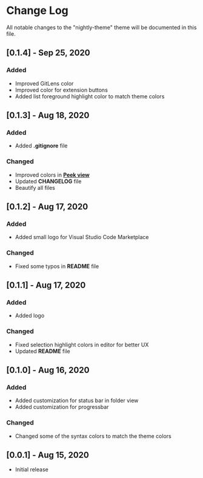 # Change Log

All notable changes to the "nightly-theme" theme will be documented in this file.

## [0.1.4] - Sep 25, 2020

### Added

-   Improved GitLens color
-   Improved color for extension buttons
-   Added list foreground highlight color to match theme colors

## [0.1.3] - Aug 18, 2020

### Added

-   Added **.gitignore** file

### Changed

-   Improved colors in [**Peek view**](https://code.visualstudio.com/docs/getstarted/tips-and-tricks#_peek)
-   Updated **CHANGELOG** file
-   Beautify all files

## [0.1.2] - Aug 17, 2020

### Added

-   Added small logo for Visual Studio Code Marketplace

### Changed

-   Fixed some typos in **README** file

## [0.1.1] - Aug 17, 2020

### Added

-   Added logo

### Changed

-   Fixed selection highlight colors in editor for better UX
-   Updated **README** file

## [0.1.0] - Aug 16, 2020

### Added

-   Added customization for status bar in folder view
-   Added customization for progressbar

### Changed

-   Changed some of the syntax colors to match the theme colors

## [0.0.1] - Aug 15, 2020

-   Initial release

